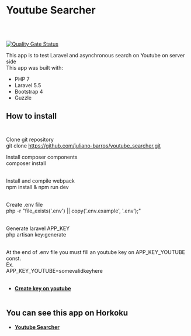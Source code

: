 # <h1>Youtube Searcher </h1><br><br>
[![Quality Gate Status](https://sonarcloud.io/api/project_badges/measure?project=youtube_searcher&metric=alert_status)](https://sonarcloud.io/dashboard?id=youtube_searcher)

This app is to test Laravel and asynchronous search on Youtube on server side<br>
This app was built with:
- PHP 7<br> 
- Laravel 5.5 <br>
- Bootstrap 4 <br>
- Guzzle <br>

## How to install<br><br>

Clone git repository<br>
git clone https://github.com/juliano-barros/youtube_searcher.git

Install composer components<br>
composer install<br><br>

Install and compile webpack<br>
npm install & npm run dev<br><br>

Create .env file<br>
php -r "file_exists('.env') || copy('.env.example', '.env');"<br><br>

Generate laravel APP_KEY<br>
php artisan key:generate<br><br>

At the end of .env file you must fill an youtube key on APP_KEY_YOUTUBE const.<br>
Ex.<br>
APP_KEY_YOUTUBE=somevalidkeyhere<br><br>

- **[Create key on youtube](https://developers.google.com/youtube/registering_an_application)**
<br><br>

## You can see this app on Horkoku<br>
- **[Youtube Searcher](https://newyoutubesearcher.herokuapp.com/)**
<br><br>




